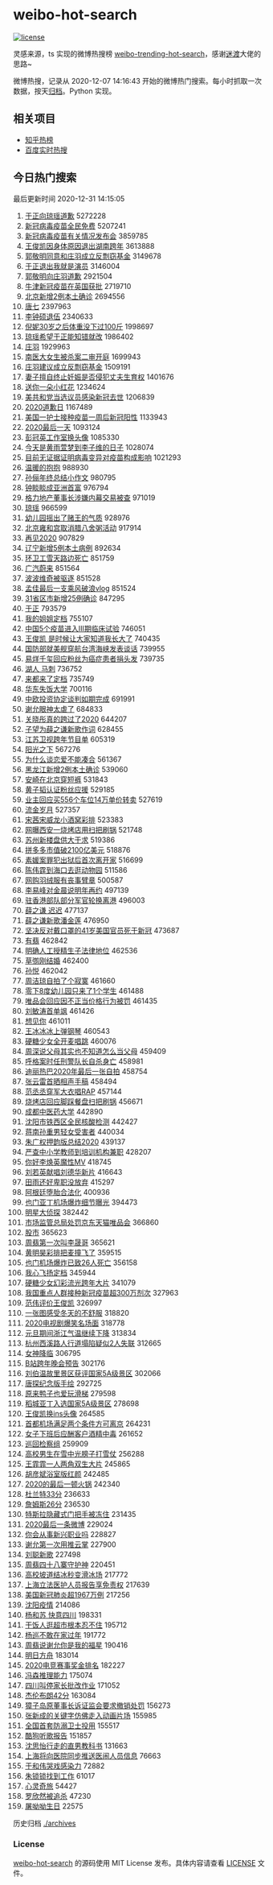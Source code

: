 # weibo-hot-search

[![license](https://img.shields.io/github/license/Arrackisarookie/weibo-hot-search)](https://github.com/Arrackisarookie/weibo-hot-search/blob/master/LICENSE)

灵感来源，ts 实现的微博热搜榜 [weibo-trending-hot-search](https://github.com/justjavac/weibo-trending-hot-search)，感谢[迷渡](https://github.com/justjavac)大佬的思路~

微博热搜，记录从 2020-12-07 14:16:43 开始的微博热门搜索。每小时抓取一次数据，按天[归档](./archives)。Python 实现。

## 相关项目
+ [知乎热榜](https://github.com/Arrackisarookie/zhihu-top-search)
+ [百度实时热搜](https://github.com/Arrackisarookie/baidu-hot-search)

## 今日热门搜索

<!-- Rank Begin -->

最后更新时间 2020-12-31 14:15:05

1. [于正向琼瑶道歉](https://s.weibo.com/weibo?q=%23%E4%BA%8E%E6%AD%A3%E5%90%91%E7%90%BC%E7%91%B6%E9%81%93%E6%AD%89%23&Refer=top) 5272228
1. [新冠病毒疫苗全民免费](https://s.weibo.com/weibo?q=%E6%96%B0%E5%86%A0%E7%97%85%E6%AF%92%E7%96%AB%E8%8B%97%E5%85%A8%E6%B0%91%E5%85%8D%E8%B4%B9&Refer=top) 5207241
1. [新冠病毒疫苗有关情况发布会](https://s.weibo.com/weibo?q=%23%E6%96%B0%E5%86%A0%E7%97%85%E6%AF%92%E7%96%AB%E8%8B%97%E6%9C%89%E5%85%B3%E6%83%85%E5%86%B5%E5%8F%91%E5%B8%83%E4%BC%9A%23&Refer=top) 3859785
1. [王俊凯因身体原因退出湖南跨年](https://s.weibo.com/weibo?q=%E7%8E%8B%E4%BF%8A%E5%87%AF%E5%9B%A0%E8%BA%AB%E4%BD%93%E5%8E%9F%E5%9B%A0%E9%80%80%E5%87%BA%E6%B9%96%E5%8D%97%E8%B7%A8%E5%B9%B4&Refer=top) 3613888
1. [郭敬明同意和庄羽成立反剽窃基金](https://s.weibo.com/weibo?q=%E9%83%AD%E6%95%AC%E6%98%8E%E5%90%8C%E6%84%8F%E5%92%8C%E5%BA%84%E7%BE%BD%E6%88%90%E7%AB%8B%E5%8F%8D%E5%89%BD%E7%AA%83%E5%9F%BA%E9%87%91&Refer=top) 3149678
1. [于正退出我就是演员](https://s.weibo.com/weibo?q=%23%E4%BA%8E%E6%AD%A3%E9%80%80%E5%87%BA%E6%88%91%E5%B0%B1%E6%98%AF%E6%BC%94%E5%91%98%23&Refer=top) 3146004
1. [郭敬明向庄羽道歉](https://s.weibo.com/weibo?q=%23%E9%83%AD%E6%95%AC%E6%98%8E%E5%90%91%E5%BA%84%E7%BE%BD%E9%81%93%E6%AD%89%23&Refer=top) 2921504
1. [牛津新冠疫苗在英国获批](https://s.weibo.com/weibo?q=%23%E7%89%9B%E6%B4%A5%E6%96%B0%E5%86%A0%E7%96%AB%E8%8B%97%E5%9C%A8%E8%8B%B1%E5%9B%BD%E8%8E%B7%E6%89%B9%23&Refer=top) 2719710
1. [北京新增2例本土确诊](https://s.weibo.com/weibo?q=%23%E5%8C%97%E4%BA%AC%E6%96%B0%E5%A2%9E2%E4%BE%8B%E6%9C%AC%E5%9C%9F%E7%A1%AE%E8%AF%8A%23&Refer=top) 2694556
1. [唐七](https://s.weibo.com/weibo?q=%E5%94%90%E4%B8%83&Refer=top) 2397963
1. [李钟硕退伍](https://s.weibo.com/weibo?q=%E6%9D%8E%E9%92%9F%E7%A1%95%E9%80%80%E4%BC%8D&Refer=top) 2340633
1. [倪妮30岁之后体重没下过100斤](https://s.weibo.com/weibo?q=%23%E5%80%AA%E5%A6%AE30%E5%B2%81%E4%B9%8B%E5%90%8E%E4%BD%93%E9%87%8D%E6%B2%A1%E4%B8%8B%E8%BF%87100%E6%96%A4%23&Refer=top) 1998697
1. [琼瑶希望于正能知错就改](https://s.weibo.com/weibo?q=%E7%90%BC%E7%91%B6%E5%B8%8C%E6%9C%9B%E4%BA%8E%E6%AD%A3%E8%83%BD%E7%9F%A5%E9%94%99%E5%B0%B1%E6%94%B9&Refer=top) 1986402
1. [庄羽](https://s.weibo.com/weibo?q=%E5%BA%84%E7%BE%BD&Refer=top) 1929963
1. [南医大女生被杀案二审开庭](https://s.weibo.com/weibo?q=%23%E5%8D%97%E5%8C%BB%E5%A4%A7%E5%A5%B3%E7%94%9F%E8%A2%AB%E6%9D%80%E6%A1%88%E4%BA%8C%E5%AE%A1%E5%BC%80%E5%BA%AD%23&Refer=top) 1699943
1. [庄羽建议成立反剽窃基金](https://s.weibo.com/weibo?q=%E5%BA%84%E7%BE%BD%E5%BB%BA%E8%AE%AE%E6%88%90%E7%AB%8B%E5%8F%8D%E5%89%BD%E7%AA%83%E5%9F%BA%E9%87%91&Refer=top) 1509191
1. [妻子擅自终止妊娠是否侵犯丈夫生育权](https://s.weibo.com/weibo?q=%23%E5%A6%BB%E5%AD%90%E6%93%85%E8%87%AA%E7%BB%88%E6%AD%A2%E5%A6%8A%E5%A8%A0%E6%98%AF%E5%90%A6%E4%BE%B5%E7%8A%AF%E4%B8%88%E5%A4%AB%E7%94%9F%E8%82%B2%E6%9D%83%23&Refer=top) 1401676
1. [送你一朵小红花](https://s.weibo.com/weibo?q=%E9%80%81%E4%BD%A0%E4%B8%80%E6%9C%B5%E5%B0%8F%E7%BA%A2%E8%8A%B1&Refer=top) 1234624
1. [美共和党当选议员感染新冠去世](https://s.weibo.com/weibo?q=%E7%BE%8E%E5%85%B1%E5%92%8C%E5%85%9A%E5%BD%93%E9%80%89%E8%AE%AE%E5%91%98%E6%84%9F%E6%9F%93%E6%96%B0%E5%86%A0%E5%8E%BB%E4%B8%96&Refer=top) 1206839
1. [2020道歉日](https://s.weibo.com/weibo?q=2020%E9%81%93%E6%AD%89%E6%97%A5&Refer=top) 1167489
1. [美国一护士接种疫苗一周后新冠阳性](https://s.weibo.com/weibo?q=%23%E7%BE%8E%E5%9B%BD%E4%B8%80%E6%8A%A4%E5%A3%AB%E6%8E%A5%E7%A7%8D%E7%96%AB%E8%8B%97%E4%B8%80%E5%91%A8%E5%90%8E%E6%96%B0%E5%86%A0%E9%98%B3%E6%80%A7%23&Refer=top) 1133943
1. [2020最后一天](https://s.weibo.com/weibo?q=2020%E6%9C%80%E5%90%8E%E4%B8%80%E5%A4%A9&Refer=top) 1093124
1. [彭冠英工作室换头像](https://s.weibo.com/weibo?q=%23%E5%BD%AD%E5%86%A0%E8%8B%B1%E5%B7%A5%E4%BD%9C%E5%AE%A4%E6%8D%A2%E5%A4%B4%E5%83%8F%23&Refer=top) 1085330
1. [今天是黄雨萱梦到李子维的日子](https://s.weibo.com/weibo?q=%23%E4%BB%8A%E5%A4%A9%E6%98%AF%E9%BB%84%E9%9B%A8%E8%90%B1%E6%A2%A6%E5%88%B0%E6%9D%8E%E5%AD%90%E7%BB%B4%E7%9A%84%E6%97%A5%E5%AD%90%23&Refer=top) 1028074
1. [目前无证据证明病毒变异对疫苗构成影响](https://s.weibo.com/weibo?q=%23%E7%9B%AE%E5%89%8D%E6%97%A0%E8%AF%81%E6%8D%AE%E8%AF%81%E6%98%8E%E7%97%85%E6%AF%92%E5%8F%98%E5%BC%82%E5%AF%B9%E7%96%AB%E8%8B%97%E6%9E%84%E6%88%90%E5%BD%B1%E5%93%8D%23&Refer=top) 1021293
1. [温暖的抱抱](https://s.weibo.com/weibo?q=%E6%B8%A9%E6%9A%96%E7%9A%84%E6%8A%B1%E6%8A%B1&Refer=top) 988930
1. [孙俪年终总结小作文](https://s.weibo.com/weibo?q=%23%E5%AD%99%E4%BF%AA%E5%B9%B4%E7%BB%88%E6%80%BB%E7%BB%93%E5%B0%8F%E4%BD%9C%E6%96%87%23&Refer=top) 980795
1. [钟睒睒成亚洲首富](https://s.weibo.com/weibo?q=%23%E9%92%9F%E7%9D%92%E7%9D%92%E6%88%90%E4%BA%9A%E6%B4%B2%E9%A6%96%E5%AF%8C%23&Refer=top) 976794
1. [格力地产董事长涉嫌内幕交易被查](https://s.weibo.com/weibo?q=%E6%A0%BC%E5%8A%9B%E5%9C%B0%E4%BA%A7%E8%91%A3%E4%BA%8B%E9%95%BF%E6%B6%89%E5%AB%8C%E5%86%85%E5%B9%95%E4%BA%A4%E6%98%93%E8%A2%AB%E6%9F%A5&Refer=top) 971019
1. [琼瑶](https://s.weibo.com/weibo?q=%E7%90%BC%E7%91%B6&Refer=top) 966599
1. [幼儿园摇出了赌王的气质](https://s.weibo.com/weibo?q=%23%E5%B9%BC%E5%84%BF%E5%9B%AD%E6%91%87%E5%87%BA%E4%BA%86%E8%B5%8C%E7%8E%8B%E7%9A%84%E6%B0%94%E8%B4%A8%23&Refer=top) 928976
1. [北京雍和宫取消腊八舍粥活动](https://s.weibo.com/weibo?q=%E5%8C%97%E4%BA%AC%E9%9B%8D%E5%92%8C%E5%AE%AB%E5%8F%96%E6%B6%88%E8%85%8A%E5%85%AB%E8%88%8D%E7%B2%A5%E6%B4%BB%E5%8A%A8&Refer=top) 917914
1. [再见2020](https://s.weibo.com/weibo?q=%E5%86%8D%E8%A7%812020&Refer=top) 907829
1. [辽宁新增5例本土病例](https://s.weibo.com/weibo?q=%23%E8%BE%BD%E5%AE%81%E6%96%B0%E5%A2%9E5%E4%BE%8B%E6%9C%AC%E5%9C%9F%E7%97%85%E4%BE%8B%23&Refer=top) 892634
1. [环卫工雪天路边死亡](https://s.weibo.com/weibo?q=%23%E7%8E%AF%E5%8D%AB%E5%B7%A5%E9%9B%AA%E5%A4%A9%E8%B7%AF%E8%BE%B9%E6%AD%BB%E4%BA%A1%23&Refer=top) 851759
1. [广汽蔚来](https://s.weibo.com/weibo?q=%E5%B9%BF%E6%B1%BD%E8%94%9A%E6%9D%A5&Refer=top) 851564
1. [波波维奇被驱逐](https://s.weibo.com/weibo?q=%E6%B3%A2%E6%B3%A2%E7%BB%B4%E5%A5%87%E8%A2%AB%E9%A9%B1%E9%80%90&Refer=top) 851528
1. [孟佳最后一支乘风破浪vlog](https://s.weibo.com/weibo?q=%23%E5%AD%9F%E4%BD%B3%E6%9C%80%E5%90%8E%E4%B8%80%E6%94%AF%E4%B9%98%E9%A3%8E%E7%A0%B4%E6%B5%AAvlog%23&Refer=top) 851524
1. [31省区市新增25例确诊](https://s.weibo.com/weibo?q=%2331%E7%9C%81%E5%8C%BA%E5%B8%82%E6%96%B0%E5%A2%9E25%E4%BE%8B%E7%A1%AE%E8%AF%8A%23&Refer=top) 847295
1. [于正](https://s.weibo.com/weibo?q=%E4%BA%8E%E6%AD%A3&Refer=top) 793579
1. [我的姐姐定档](https://s.weibo.com/weibo?q=%E6%88%91%E7%9A%84%E5%A7%90%E5%A7%90%E5%AE%9A%E6%A1%A3&Refer=top) 755107
1. [中国5个疫苗进入Ⅲ期临床试验](https://s.weibo.com/weibo?q=%23%E4%B8%AD%E5%9B%BD5%E4%B8%AA%E7%96%AB%E8%8B%97%E8%BF%9B%E5%85%A5%E2%85%A2%E6%9C%9F%E4%B8%B4%E5%BA%8A%E8%AF%95%E9%AA%8C%23&Refer=top) 746051
1. [王俊凯 是时候让大家知道我长大了](https://s.weibo.com/weibo?q=%E7%8E%8B%E4%BF%8A%E5%87%AF%20%E6%98%AF%E6%97%B6%E5%80%99%E8%AE%A9%E5%A4%A7%E5%AE%B6%E7%9F%A5%E9%81%93%E6%88%91%E9%95%BF%E5%A4%A7%E4%BA%86&Refer=top) 740435
1. [国防部就美舰穿航台湾海峡发表谈话](https://s.weibo.com/weibo?q=%23%E5%9B%BD%E9%98%B2%E9%83%A8%E5%B0%B1%E7%BE%8E%E8%88%B0%E7%A9%BF%E8%88%AA%E5%8F%B0%E6%B9%BE%E6%B5%B7%E5%B3%A1%E5%8F%91%E8%A1%A8%E8%B0%88%E8%AF%9D%23&Refer=top) 739955
1. [易烊千玺回应粉丝为癌症患者捐头发](https://s.weibo.com/weibo?q=%23%E6%98%93%E7%83%8A%E5%8D%83%E7%8E%BA%E5%9B%9E%E5%BA%94%E7%B2%89%E4%B8%9D%E4%B8%BA%E7%99%8C%E7%97%87%E6%82%A3%E8%80%85%E6%8D%90%E5%A4%B4%E5%8F%91%23&Refer=top) 739735
1. [湖人 马刺](https://s.weibo.com/weibo?q=%E6%B9%96%E4%BA%BA%20%E9%A9%AC%E5%88%BA&Refer=top) 736752
1. [来都来了定档](https://s.weibo.com/weibo?q=%23%E6%9D%A5%E9%83%BD%E6%9D%A5%E4%BA%86%E5%AE%9A%E6%A1%A3%23&Refer=top) 735749
1. [华东失饭大学](https://s.weibo.com/weibo?q=%23%E5%8D%8E%E4%B8%9C%E5%A4%B1%E9%A5%AD%E5%A4%A7%E5%AD%A6%23&Refer=top) 700116
1. [中欧投资协定谈判如期完成](https://s.weibo.com/weibo?q=%23%E4%B8%AD%E6%AC%A7%E6%8A%95%E8%B5%84%E5%8D%8F%E5%AE%9A%E8%B0%88%E5%88%A4%E5%A6%82%E6%9C%9F%E5%AE%8C%E6%88%90%23&Refer=top) 691991
1. [谢允眼神太虐了](https://s.weibo.com/weibo?q=%23%E8%B0%A2%E5%85%81%E7%9C%BC%E7%A5%9E%E5%A4%AA%E8%99%90%E4%BA%86%23&Refer=top) 684833
1. [关晓彤真的跨过了2020](https://s.weibo.com/weibo?q=%23%E5%85%B3%E6%99%93%E5%BD%A4%E7%9C%9F%E7%9A%84%E8%B7%A8%E8%BF%87%E4%BA%862020%23&Refer=top) 644207
1. [子望为薛之谦新歌作词](https://s.weibo.com/weibo?q=%23%E5%AD%90%E6%9C%9B%E4%B8%BA%E8%96%9B%E4%B9%8B%E8%B0%A6%E6%96%B0%E6%AD%8C%E4%BD%9C%E8%AF%8D%23&Refer=top) 628455
1. [江苏卫视跨年节目单](https://s.weibo.com/weibo?q=%23%E6%B1%9F%E8%8B%8F%E5%8D%AB%E8%A7%86%E8%B7%A8%E5%B9%B4%E8%8A%82%E7%9B%AE%E5%8D%95%23&Refer=top) 605319
1. [阳光之下](https://s.weibo.com/weibo?q=%E9%98%B3%E5%85%89%E4%B9%8B%E4%B8%8B&Refer=top) 567276
1. [为什么谈恋爱不能凑合](https://s.weibo.com/weibo?q=%23%E4%B8%BA%E4%BB%80%E4%B9%88%E8%B0%88%E6%81%8B%E7%88%B1%E4%B8%8D%E8%83%BD%E5%87%91%E5%90%88%23&Refer=top) 561367
1. [黑龙江新增2例本土确诊](https://s.weibo.com/weibo?q=%23%E9%BB%91%E9%BE%99%E6%B1%9F%E6%96%B0%E5%A2%9E2%E4%BE%8B%E6%9C%AC%E5%9C%9F%E7%A1%AE%E8%AF%8A%23&Refer=top) 539060
1. [安崎在北京穿短裤](https://s.weibo.com/weibo?q=%23%E5%AE%89%E5%B4%8E%E5%9C%A8%E5%8C%97%E4%BA%AC%E7%A9%BF%E7%9F%AD%E8%A3%A4%23&Refer=top) 531843
1. [黄子韬认证粉丝应援](https://s.weibo.com/weibo?q=%23%E9%BB%84%E5%AD%90%E9%9F%AC%E8%AE%A4%E8%AF%81%E7%B2%89%E4%B8%9D%E5%BA%94%E6%8F%B4%23&Refer=top) 529185
1. [业主回应买556个车位14万单价转卖](https://s.weibo.com/weibo?q=%E4%B8%9A%E4%B8%BB%E5%9B%9E%E5%BA%94%E4%B9%B0556%E4%B8%AA%E8%BD%A6%E4%BD%8D14%E4%B8%87%E5%8D%95%E4%BB%B7%E8%BD%AC%E5%8D%96&Refer=top) 527619
1. [流金岁月](https://s.weibo.com/weibo?q=%E6%B5%81%E9%87%91%E5%B2%81%E6%9C%88&Refer=top) 527357
1. [宋茜宋威龙小酒窝彩排](https://s.weibo.com/weibo?q=%23%E5%AE%8B%E8%8C%9C%E5%AE%8B%E5%A8%81%E9%BE%99%E5%B0%8F%E9%85%92%E7%AA%9D%E5%BD%A9%E6%8E%92%23&Refer=top) 523383
1. [网曝西安一烧烤店用扫把刷锅](https://s.weibo.com/weibo?q=%E7%BD%91%E6%9B%9D%E8%A5%BF%E5%AE%89%E4%B8%80%E7%83%A7%E7%83%A4%E5%BA%97%E7%94%A8%E6%89%AB%E6%8A%8A%E5%88%B7%E9%94%85&Refer=top) 521748
1. [苏州新楼盘供大于求](https://s.weibo.com/weibo?q=%23%E8%8B%8F%E5%B7%9E%E6%96%B0%E6%A5%BC%E7%9B%98%E4%BE%9B%E5%A4%A7%E4%BA%8E%E6%B1%82%23&Refer=top) 519386
1. [拼多多市值破2100亿美元](https://s.weibo.com/weibo?q=%E6%8B%BC%E5%A4%9A%E5%A4%9A%E5%B8%82%E5%80%BC%E7%A0%B42100%E4%BA%BF%E7%BE%8E%E5%85%83&Refer=top) 518876
1. [素媛案罪犯出狱后首次离开家](https://s.weibo.com/weibo?q=%23%E7%B4%A0%E5%AA%9B%E6%A1%88%E7%BD%AA%E7%8A%AF%E5%87%BA%E7%8B%B1%E5%90%8E%E9%A6%96%E6%AC%A1%E7%A6%BB%E5%BC%80%E5%AE%B6%23&Refer=top) 516699
1. [陈伟霆到海口去逛动物园](https://s.weibo.com/weibo?q=%23%E9%99%88%E4%BC%9F%E9%9C%86%E5%88%B0%E6%B5%B7%E5%8F%A3%E5%8E%BB%E9%80%9B%E5%8A%A8%E7%89%A9%E5%9B%AD%23&Refer=top) 511586
1. [网购羽绒服有丧事臂章](https://s.weibo.com/weibo?q=%E7%BD%91%E8%B4%AD%E7%BE%BD%E7%BB%92%E6%9C%8D%E6%9C%89%E4%B8%A7%E4%BA%8B%E8%87%82%E7%AB%A0&Refer=top) 500587
1. [李易峰对金晨说明年再约](https://s.weibo.com/weibo?q=%23%E6%9D%8E%E6%98%93%E5%B3%B0%E5%AF%B9%E9%87%91%E6%99%A8%E8%AF%B4%E6%98%8E%E5%B9%B4%E5%86%8D%E7%BA%A6%23&Refer=top) 497139
1. [驻香港部队部分军官轮换离港](https://s.weibo.com/weibo?q=%23%E9%A9%BB%E9%A6%99%E6%B8%AF%E9%83%A8%E9%98%9F%E9%83%A8%E5%88%86%E5%86%9B%E5%AE%98%E8%BD%AE%E6%8D%A2%E7%A6%BB%E6%B8%AF%23&Refer=top) 496003
1. [薛之谦 迟迟](https://s.weibo.com/weibo?q=%E8%96%9B%E4%B9%8B%E8%B0%A6%20%E8%BF%9F%E8%BF%9F&Refer=top) 477137
1. [薛之谦新歌潘金莲](https://s.weibo.com/weibo?q=%E8%96%9B%E4%B9%8B%E8%B0%A6%E6%96%B0%E6%AD%8C%E6%BD%98%E9%87%91%E8%8E%B2&Refer=top) 476950
1. [坚决反对戴口罩的41岁美国官员死于新冠](https://s.weibo.com/weibo?q=%23%E5%9D%9A%E5%86%B3%E5%8F%8D%E5%AF%B9%E6%88%B4%E5%8F%A3%E7%BD%A9%E7%9A%8441%E5%B2%81%E7%BE%8E%E5%9B%BD%E5%AE%98%E5%91%98%E6%AD%BB%E4%BA%8E%E6%96%B0%E5%86%A0%23&Refer=top) 473687
1. [有翡](https://s.weibo.com/weibo?q=%E6%9C%89%E7%BF%A1&Refer=top) 462842
1. [明确人工授精生子法律地位](https://s.weibo.com/weibo?q=%23%E6%98%8E%E7%A1%AE%E4%BA%BA%E5%B7%A5%E6%8E%88%E7%B2%BE%E7%94%9F%E5%AD%90%E6%B3%95%E5%BE%8B%E5%9C%B0%E4%BD%8D%23&Refer=top) 462536
1. [草彅刚结婚](https://s.weibo.com/weibo?q=%23%E8%8D%89%E5%BD%85%E5%88%9A%E7%BB%93%E5%A9%9A%23&Refer=top) 462400
1. [孙悦](https://s.weibo.com/weibo?q=%E5%AD%99%E6%82%A6&Refer=top) 462042
1. [周洁琼自拍了个寂寞](https://s.weibo.com/weibo?q=%23%E5%91%A8%E6%B4%81%E7%90%BC%E8%87%AA%E6%8B%8D%E4%BA%86%E4%B8%AA%E5%AF%82%E5%AF%9E%23&Refer=top) 461660
1. [零下8度幼儿园只来了1个学生](https://s.weibo.com/weibo?q=%23%E9%9B%B6%E4%B8%8B8%E5%BA%A6%E5%B9%BC%E5%84%BF%E5%9B%AD%E5%8F%AA%E6%9D%A5%E4%BA%861%E4%B8%AA%E5%AD%A6%E7%94%9F%23&Refer=top) 461488
1. [唯品会回应因不正当价格行为被罚](https://s.weibo.com/weibo?q=%23%E5%94%AF%E5%93%81%E4%BC%9A%E5%9B%9E%E5%BA%94%E5%9B%A0%E4%B8%8D%E6%AD%A3%E5%BD%93%E4%BB%B7%E6%A0%BC%E8%A1%8C%E4%B8%BA%E8%A2%AB%E7%BD%9A%23&Refer=top) 461435
1. [刘敏涛首单飒](https://s.weibo.com/weibo?q=%23%E5%88%98%E6%95%8F%E6%B6%9B%E9%A6%96%E5%8D%95%E9%A3%92%23&Refer=top) 461426
1. [想见你](https://s.weibo.com/weibo?q=%E6%83%B3%E8%A7%81%E4%BD%A0&Refer=top) 461011
1. [王冰冰冰上弹钢琴](https://s.weibo.com/weibo?q=%23%E7%8E%8B%E5%86%B0%E5%86%B0%E5%86%B0%E4%B8%8A%E5%BC%B9%E9%92%A2%E7%90%B4%23&Refer=top) 460543
1. [硬糖少女全开麦唱跳](https://s.weibo.com/weibo?q=%23%E7%A1%AC%E7%B3%96%E5%B0%91%E5%A5%B3%E5%85%A8%E5%BC%80%E9%BA%A6%E5%94%B1%E8%B7%B3%23&Refer=top) 460076
1. [周深说父母其实也不知道怎么当父母](https://s.weibo.com/weibo?q=%23%E5%91%A8%E6%B7%B1%E8%AF%B4%E7%88%B6%E6%AF%8D%E5%85%B6%E5%AE%9E%E4%B9%9F%E4%B8%8D%E7%9F%A5%E9%81%93%E6%80%8E%E4%B9%88%E5%BD%93%E7%88%B6%E6%AF%8D%23&Refer=top) 459409
1. [呼格案时任刑警队长自杀身亡](https://s.weibo.com/weibo?q=%23%E5%91%BC%E6%A0%BC%E6%A1%88%E6%97%B6%E4%BB%BB%E5%88%91%E8%AD%A6%E9%98%9F%E9%95%BF%E8%87%AA%E6%9D%80%E8%BA%AB%E4%BA%A1%23&Refer=top) 458981
1. [迪丽热巴2020年最后一张自拍](https://s.weibo.com/weibo?q=%23%E8%BF%AA%E4%B8%BD%E7%83%AD%E5%B7%B42020%E5%B9%B4%E6%9C%80%E5%90%8E%E4%B8%80%E5%BC%A0%E8%87%AA%E6%8B%8D%23&Refer=top) 458754
1. [张云雷首晒相声手稿](https://s.weibo.com/weibo?q=%23%E5%BC%A0%E4%BA%91%E9%9B%B7%E9%A6%96%E6%99%92%E7%9B%B8%E5%A3%B0%E6%89%8B%E7%A8%BF%23&Refer=top) 458494
1. [范丞丞穿军大衣唱RAP](https://s.weibo.com/weibo?q=%23%E8%8C%83%E4%B8%9E%E4%B8%9E%E7%A9%BF%E5%86%9B%E5%A4%A7%E8%A1%A3%E5%94%B1RAP%23&Refer=top) 457144
1. [烧烤店回应脚踩餐盘扫把刷锅](https://s.weibo.com/weibo?q=%E7%83%A7%E7%83%A4%E5%BA%97%E5%9B%9E%E5%BA%94%E8%84%9A%E8%B8%A9%E9%A4%90%E7%9B%98%E6%89%AB%E6%8A%8A%E5%88%B7%E9%94%85&Refer=top) 456671
1. [成都中医药大学](https://s.weibo.com/weibo?q=%23%E6%88%90%E9%83%BD%E4%B8%AD%E5%8C%BB%E8%8D%AF%E5%A4%A7%E5%AD%A6%23&Refer=top) 442890
1. [沈阳市铁西区全民核酸检测](https://s.weibo.com/weibo?q=%23%E6%B2%88%E9%98%B3%E5%B8%82%E9%93%81%E8%A5%BF%E5%8C%BA%E5%85%A8%E6%B0%91%E6%A0%B8%E9%85%B8%E6%A3%80%E6%B5%8B%23&Refer=top) 442427
1. [蒋南孙重男轻女受害者](https://s.weibo.com/weibo?q=%23%E8%92%8B%E5%8D%97%E5%AD%99%E9%87%8D%E7%94%B7%E8%BD%BB%E5%A5%B3%E5%8F%97%E5%AE%B3%E8%80%85%23&Refer=top) 440034
1. [朱广权押韵版总结2020](https://s.weibo.com/weibo?q=%23%E6%9C%B1%E5%B9%BF%E6%9D%83%E6%8A%BC%E9%9F%B5%E7%89%88%E6%80%BB%E7%BB%932020%23&Refer=top) 439137
1. [严查中小学教师到培训机构兼职](https://s.weibo.com/weibo?q=%23%E4%B8%A5%E6%9F%A5%E4%B8%AD%E5%B0%8F%E5%AD%A6%E6%95%99%E5%B8%88%E5%88%B0%E5%9F%B9%E8%AE%AD%E6%9C%BA%E6%9E%84%E5%85%BC%E8%81%8C%23&Refer=top) 428207
1. [你好李焕英魔性MV](https://s.weibo.com/weibo?q=%23%E4%BD%A0%E5%A5%BD%E6%9D%8E%E7%84%95%E8%8B%B1%E9%AD%94%E6%80%A7MV%23&Refer=top) 418745
1. [刘若英献唱刘德华新片](https://s.weibo.com/weibo?q=%23%E5%88%98%E8%8B%A5%E8%8B%B1%E7%8C%AE%E5%94%B1%E5%88%98%E5%BE%B7%E5%8D%8E%E6%96%B0%E7%89%87%23&Refer=top) 416643
1. [田雨还好卑职没放弃](https://s.weibo.com/weibo?q=%23%E7%94%B0%E9%9B%A8%E8%BF%98%E5%A5%BD%E5%8D%91%E8%81%8C%E6%B2%A1%E6%94%BE%E5%BC%83%23&Refer=top) 415297
1. [阿根廷堕胎合法化](https://s.weibo.com/weibo?q=%E9%98%BF%E6%A0%B9%E5%BB%B7%E5%A0%95%E8%83%8E%E5%90%88%E6%B3%95%E5%8C%96&Refer=top) 400936
1. [也门亚丁机场爆炸细节曝光](https://s.weibo.com/weibo?q=%23%E4%B9%9F%E9%97%A8%E4%BA%9A%E4%B8%81%E6%9C%BA%E5%9C%BA%E7%88%86%E7%82%B8%E7%BB%86%E8%8A%82%E6%9B%9D%E5%85%89%23&Refer=top) 394473
1. [明星大侦探](https://s.weibo.com/weibo?q=%E6%98%8E%E6%98%9F%E5%A4%A7%E4%BE%A6%E6%8E%A2&Refer=top) 382442
1. [市场监管总局处罚京东天猫唯品会](https://s.weibo.com/weibo?q=%23%E5%B8%82%E5%9C%BA%E7%9B%91%E7%AE%A1%E6%80%BB%E5%B1%80%E5%A4%84%E7%BD%9A%E4%BA%AC%E4%B8%9C%E5%A4%A9%E7%8C%AB%E5%94%AF%E5%93%81%E4%BC%9A%23&Refer=top) 366860
1. [股市](https://s.weibo.com/weibo?q=%E8%82%A1%E5%B8%82&Refer=top) 365623
1. [周翡第一次叫李晟哥](https://s.weibo.com/weibo?q=%23%E5%91%A8%E7%BF%A1%E7%AC%AC%E4%B8%80%E6%AC%A1%E5%8F%AB%E6%9D%8E%E6%99%9F%E5%93%A5%23&Refer=top) 365621
1. [黄明昊彩排把麦撞飞了](https://s.weibo.com/weibo?q=%23%E9%BB%84%E6%98%8E%E6%98%8A%E5%BD%A9%E6%8E%92%E6%8A%8A%E9%BA%A6%E6%92%9E%E9%A3%9E%E4%BA%86%23&Refer=top) 359515
1. [也门机场爆炸已致26人死亡](https://s.weibo.com/weibo?q=%E4%B9%9F%E9%97%A8%E6%9C%BA%E5%9C%BA%E7%88%86%E7%82%B8%E5%B7%B2%E8%87%B426%E4%BA%BA%E6%AD%BB%E4%BA%A1&Refer=top) 356158
1. [我心飞扬定档](https://s.weibo.com/weibo?q=%23%E6%88%91%E5%BF%83%E9%A3%9E%E6%89%AC%E5%AE%9A%E6%A1%A3%23&Refer=top) 345944
1. [硬糖少女幻彩流光跨年大片](https://s.weibo.com/weibo?q=%23%E7%A1%AC%E7%B3%96%E5%B0%91%E5%A5%B3%E5%B9%BB%E5%BD%A9%E6%B5%81%E5%85%89%E8%B7%A8%E5%B9%B4%E5%A4%A7%E7%89%87%23&Refer=top) 341079
1. [我国重点人群接种新冠疫苗超300万剂次](https://s.weibo.com/weibo?q=%23%E6%88%91%E5%9B%BD%E9%87%8D%E7%82%B9%E4%BA%BA%E7%BE%A4%E6%8E%A5%E7%A7%8D%E6%96%B0%E5%86%A0%E7%96%AB%E8%8B%97%E8%B6%85300%E4%B8%87%E5%89%82%E6%AC%A1%23&Refer=top) 327963
1. [范伟评价王俊凯](https://s.weibo.com/weibo?q=%23%E8%8C%83%E4%BC%9F%E8%AF%84%E4%BB%B7%E7%8E%8B%E4%BF%8A%E5%87%AF%23&Refer=top) 326997
1. [一张图感受冬天的不舒服](https://s.weibo.com/weibo?q=%23%E4%B8%80%E5%BC%A0%E5%9B%BE%E6%84%9F%E5%8F%97%E5%86%AC%E5%A4%A9%E7%9A%84%E4%B8%8D%E8%88%92%E6%9C%8D%23&Refer=top) 318820
1. [2020电视剧爆笑名场面](https://s.weibo.com/weibo?q=%232020%E7%94%B5%E8%A7%86%E5%89%A7%E7%88%86%E7%AC%91%E5%90%8D%E5%9C%BA%E9%9D%A2%23&Refer=top) 318778
1. [元旦期间浙江气温继续下降](https://s.weibo.com/weibo?q=%23%E5%85%83%E6%97%A6%E6%9C%9F%E9%97%B4%E6%B5%99%E6%B1%9F%E6%B0%94%E6%B8%A9%E7%BB%A7%E7%BB%AD%E4%B8%8B%E9%99%8D%23&Refer=top) 313834
1. [杭州西溪路人行道塌陷疑似2人失联](https://s.weibo.com/weibo?q=%23%E6%9D%AD%E5%B7%9E%E8%A5%BF%E6%BA%AA%E8%B7%AF%E4%BA%BA%E8%A1%8C%E9%81%93%E5%A1%8C%E9%99%B7%E7%96%91%E4%BC%BC2%E4%BA%BA%E5%A4%B1%E8%81%94%23&Refer=top) 312665
1. [女神降临](https://s.weibo.com/weibo?q=%E5%A5%B3%E7%A5%9E%E9%99%8D%E4%B8%B4&Refer=top) 306795
1. [B站跨年晚会预告](https://s.weibo.com/weibo?q=B%E7%AB%99%E8%B7%A8%E5%B9%B4%E6%99%9A%E4%BC%9A%E9%A2%84%E5%91%8A&Refer=top) 302176
1. [刘伯温故里景区获评国家5A级景区](https://s.weibo.com/weibo?q=%23%E5%88%98%E4%BC%AF%E6%B8%A9%E6%95%85%E9%87%8C%E6%99%AF%E5%8C%BA%E8%8E%B7%E8%AF%84%E5%9B%BD%E5%AE%B65A%E7%BA%A7%E6%99%AF%E5%8C%BA%23&Refer=top) 302066
1. [唐探纪念版手绘](https://s.weibo.com/weibo?q=%E5%94%90%E6%8E%A2%E7%BA%AA%E5%BF%B5%E7%89%88%E6%89%8B%E7%BB%98&Refer=top) 292725
1. [原来鸭子也爱玩滑梯](https://s.weibo.com/weibo?q=%E5%8E%9F%E6%9D%A5%E9%B8%AD%E5%AD%90%E4%B9%9F%E7%88%B1%E7%8E%A9%E6%BB%91%E6%A2%AF&Refer=top) 279598
1. [稻城亚丁入选国家5A级景区](https://s.weibo.com/weibo?q=%23%E7%A8%BB%E5%9F%8E%E4%BA%9A%E4%B8%81%E5%85%A5%E9%80%89%E5%9B%BD%E5%AE%B65A%E7%BA%A7%E6%99%AF%E5%8C%BA%23&Refer=top) 278698
1. [王俊凯换ins头像](https://s.weibo.com/weibo?q=%23%E7%8E%8B%E4%BF%8A%E5%87%AF%E6%8D%A2ins%E5%A4%B4%E5%83%8F%23&Refer=top) 264585
1. [首都机场满足两个条件方可离京](https://s.weibo.com/weibo?q=%E9%A6%96%E9%83%BD%E6%9C%BA%E5%9C%BA%E6%BB%A1%E8%B6%B3%E4%B8%A4%E4%B8%AA%E6%9D%A1%E4%BB%B6%E6%96%B9%E5%8F%AF%E7%A6%BB%E4%BA%AC&Refer=top) 264231
1. [女子下班后应酬客户酒精中毒](https://s.weibo.com/weibo?q=%23%E5%A5%B3%E5%AD%90%E4%B8%8B%E7%8F%AD%E5%90%8E%E5%BA%94%E9%85%AC%E5%AE%A2%E6%88%B7%E9%85%92%E7%B2%BE%E4%B8%AD%E6%AF%92%23&Refer=top) 261652
1. [巡回检察组](https://s.weibo.com/weibo?q=%E5%B7%A1%E5%9B%9E%E6%A3%80%E5%AF%9F%E7%BB%84&Refer=top) 259909
1. [高校男生在雪中光膀子打雪仗](https://s.weibo.com/weibo?q=%E9%AB%98%E6%A0%A1%E7%94%B7%E7%94%9F%E5%9C%A8%E9%9B%AA%E4%B8%AD%E5%85%89%E8%86%80%E5%AD%90%E6%89%93%E9%9B%AA%E4%BB%97&Refer=top) 256288
1. [王霏霏一人两角双生大片](https://s.weibo.com/weibo?q=%23%E7%8E%8B%E9%9C%8F%E9%9C%8F%E4%B8%80%E4%BA%BA%E4%B8%A4%E8%A7%92%E5%8F%8C%E7%94%9F%E5%A4%A7%E7%89%87%23&Refer=top) 245865
1. [胡彦斌浴室版红颜](https://s.weibo.com/weibo?q=%23%E8%83%A1%E5%BD%A6%E6%96%8C%E6%B5%B4%E5%AE%A4%E7%89%88%E7%BA%A2%E9%A2%9C%23&Refer=top) 242485
1. [2020的最后一顿火锅](https://s.weibo.com/weibo?q=%232020%E7%9A%84%E6%9C%80%E5%90%8E%E4%B8%80%E9%A1%BF%E7%81%AB%E9%94%85%23&Refer=top) 242340
1. [杜兰特33分](https://s.weibo.com/weibo?q=%E6%9D%9C%E5%85%B0%E7%89%B933%E5%88%86&Refer=top) 236633
1. [詹姆斯26分](https://s.weibo.com/weibo?q=%23%E8%A9%B9%E5%A7%86%E6%96%AF26%E5%88%86%23&Refer=top) 236530
1. [特斯拉隐藏式门把手被冻住](https://s.weibo.com/weibo?q=%E7%89%B9%E6%96%AF%E6%8B%89%E9%9A%90%E8%97%8F%E5%BC%8F%E9%97%A8%E6%8A%8A%E6%89%8B%E8%A2%AB%E5%86%BB%E4%BD%8F&Refer=top) 231435
1. [2020最后一条微博](https://s.weibo.com/weibo?q=%232020%E6%9C%80%E5%90%8E%E4%B8%80%E6%9D%A1%E5%BE%AE%E5%8D%9A%23&Refer=top) 229024
1. [你会从事新兴职业吗](https://s.weibo.com/weibo?q=%23%E4%BD%A0%E4%BC%9A%E4%BB%8E%E4%BA%8B%E6%96%B0%E5%85%B4%E8%81%8C%E4%B8%9A%E5%90%97%23&Refer=top) 228827
1. [谢允第一次用推云掌](https://s.weibo.com/weibo?q=%23%E8%B0%A2%E5%85%81%E7%AC%AC%E4%B8%80%E6%AC%A1%E7%94%A8%E6%8E%A8%E4%BA%91%E6%8E%8C%23&Refer=top) 227900
1. [刘聪新歌](https://s.weibo.com/weibo?q=%E5%88%98%E8%81%AA%E6%96%B0%E6%AD%8C&Refer=top) 227498
1. [周翡四十八寨守护神](https://s.weibo.com/weibo?q=%23%E5%91%A8%E7%BF%A1%E5%9B%9B%E5%8D%81%E5%85%AB%E5%AF%A8%E5%AE%88%E6%8A%A4%E7%A5%9E%23&Refer=top) 220451
1. [高校坡道结冰秒变滑冰场](https://s.weibo.com/weibo?q=%23%E9%AB%98%E6%A0%A1%E5%9D%A1%E9%81%93%E7%BB%93%E5%86%B0%E7%A7%92%E5%8F%98%E6%BB%91%E5%86%B0%E5%9C%BA%23&Refer=top) 217772
1. [上海立法医护人员报告享免责权](https://s.weibo.com/weibo?q=%E4%B8%8A%E6%B5%B7%E7%AB%8B%E6%B3%95%E5%8C%BB%E6%8A%A4%E4%BA%BA%E5%91%98%E6%8A%A5%E5%91%8A%E4%BA%AB%E5%85%8D%E8%B4%A3%E6%9D%83&Refer=top) 217639
1. [美国新冠肺炎超1967万例](https://s.weibo.com/weibo?q=%E7%BE%8E%E5%9B%BD%E6%96%B0%E5%86%A0%E8%82%BA%E7%82%8E%E8%B6%851967%E4%B8%87%E4%BE%8B&Refer=top) 217256
1. [沈阳疫情](https://s.weibo.com/weibo?q=%E6%B2%88%E9%98%B3%E7%96%AB%E6%83%85&Refer=top) 214086
1. [杨和苏 快意四川](https://s.weibo.com/weibo?q=%E6%9D%A8%E5%92%8C%E8%8B%8F%20%E5%BF%AB%E6%84%8F%E5%9B%9B%E5%B7%9D&Refer=top) 198331
1. [干饭人逛超市根本忍不住](https://s.weibo.com/weibo?q=%23%E5%B9%B2%E9%A5%AD%E4%BA%BA%E9%80%9B%E8%B6%85%E5%B8%82%E6%A0%B9%E6%9C%AC%E5%BF%8D%E4%B8%8D%E4%BD%8F%23&Refer=top) 195712
1. [杨巡不敢在家过年](https://s.weibo.com/weibo?q=%23%E6%9D%A8%E5%B7%A1%E4%B8%8D%E6%95%A2%E5%9C%A8%E5%AE%B6%E8%BF%87%E5%B9%B4%23&Refer=top) 191772
1. [周翡说谢允你是我的福星](https://s.weibo.com/weibo?q=%23%E5%91%A8%E7%BF%A1%E8%AF%B4%E8%B0%A2%E5%85%81%E4%BD%A0%E6%98%AF%E6%88%91%E7%9A%84%E7%A6%8F%E6%98%9F%23&Refer=top) 190416
1. [明日方舟](https://s.weibo.com/weibo?q=%E6%98%8E%E6%97%A5%E6%96%B9%E8%88%9F&Refer=top) 183014
1. [2020电竞赛事奖金排名](https://s.weibo.com/weibo?q=2020%E7%94%B5%E7%AB%9E%E8%B5%9B%E4%BA%8B%E5%A5%96%E9%87%91%E6%8E%92%E5%90%8D&Refer=top) 182227
1. [冯森推理能力](https://s.weibo.com/weibo?q=%E5%86%AF%E6%A3%AE%E6%8E%A8%E7%90%86%E8%83%BD%E5%8A%9B&Refer=top) 175074
1. [四川叫停家长批改作业](https://s.weibo.com/weibo?q=%23%E5%9B%9B%E5%B7%9D%E5%8F%AB%E5%81%9C%E5%AE%B6%E9%95%BF%E6%89%B9%E6%94%B9%E4%BD%9C%E4%B8%9A%23&Refer=top) 171052
1. [杰伦布朗42分](https://s.weibo.com/weibo?q=%E6%9D%B0%E4%BC%A6%E5%B8%83%E6%9C%9742%E5%88%86&Refer=top) 163084
1. [獐子岛原董事长诉证监会要求撤销处罚](https://s.weibo.com/weibo?q=%E7%8D%90%E5%AD%90%E5%B2%9B%E5%8E%9F%E8%91%A3%E4%BA%8B%E9%95%BF%E8%AF%89%E8%AF%81%E7%9B%91%E4%BC%9A%E8%A6%81%E6%B1%82%E6%92%A4%E9%94%80%E5%A4%84%E7%BD%9A&Refer=top) 156273
1. [张新成的关键字仿佛走入动画片场](https://s.weibo.com/weibo?q=%23%E5%BC%A0%E6%96%B0%E6%88%90%E7%9A%84%E5%85%B3%E9%94%AE%E5%AD%97%E4%BB%BF%E4%BD%9B%E8%B5%B0%E5%85%A5%E5%8A%A8%E7%94%BB%E7%89%87%E5%9C%BA%23&Refer=top) 155985
1. [全国首套防溺卫士投用](https://s.weibo.com/weibo?q=%E5%85%A8%E5%9B%BD%E9%A6%96%E5%A5%97%E9%98%B2%E6%BA%BA%E5%8D%AB%E5%A3%AB%E6%8A%95%E7%94%A8&Refer=top) 155517
1. [酷狗听歌报告](https://s.weibo.com/weibo?q=%E9%85%B7%E7%8B%97%E5%90%AC%E6%AD%8C%E6%8A%A5%E5%91%8A&Refer=top) 151857
1. [沈思怡行走的直男教科书](https://s.weibo.com/weibo?q=%23%E6%B2%88%E6%80%9D%E6%80%A1%E8%A1%8C%E8%B5%B0%E7%9A%84%E7%9B%B4%E7%94%B7%E6%95%99%E7%A7%91%E4%B9%A6%23&Refer=top) 131663
1. [上海将向医院同步推送医闹人员信息](https://s.weibo.com/weibo?q=%23%E4%B8%8A%E6%B5%B7%E5%B0%86%E5%90%91%E5%8C%BB%E9%99%A2%E5%90%8C%E6%AD%A5%E6%8E%A8%E9%80%81%E5%8C%BB%E9%97%B9%E4%BA%BA%E5%91%98%E4%BF%A1%E6%81%AF%23&Refer=top) 76663
1. [于和伟哭戏感染力](https://s.weibo.com/weibo?q=%23%E4%BA%8E%E5%92%8C%E4%BC%9F%E5%93%AD%E6%88%8F%E6%84%9F%E6%9F%93%E5%8A%9B%23&Refer=top) 72882
1. [朱锁锁找到工作](https://s.weibo.com/weibo?q=%23%E6%9C%B1%E9%94%81%E9%94%81%E6%89%BE%E5%88%B0%E5%B7%A5%E4%BD%9C%23&Refer=top) 61017
1. [心灵奇旅](https://s.weibo.com/weibo?q=%E5%BF%83%E7%81%B5%E5%A5%87%E6%97%85&Refer=top) 54427
1. [罗欣然被追杀](https://s.weibo.com/weibo?q=%23%E7%BD%97%E6%AC%A3%E7%84%B6%E8%A2%AB%E8%BF%BD%E6%9D%80%23&Refer=top) 47230
1. [屠呦呦生日](https://s.weibo.com/weibo?q=%E5%B1%A0%E5%91%A6%E5%91%A6%E7%94%9F%E6%97%A5&Refer=top) 22575
<!-- Rank End -->

历史归档 [./archives](./archives)

### License

[weibo-hot-search](https://github.com/Arrackisarookie/weibo-hot-search) 的源码使用 MIT License 发布。具体内容请查看 [LICENSE](./LICENSE) 文件。
